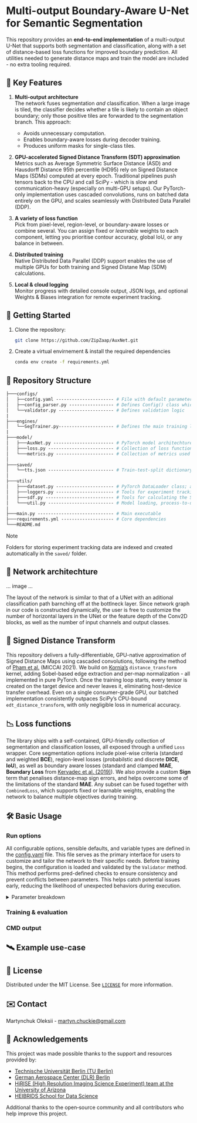 # Multi-output Boundary-Aware U-Net for Semantic Segmentation

This repository provides an **end-to-end implementation** of a multi-output U-Net that supports both segmentation and classification, along with a set of distance-based loss functions for improved boundary prediction. All utilities needed to generate distance maps and train the model are included - no extra tooling required.

## :key: Key Features

1. **Multi-output architecture**  
   The network fuses segmentation *and* classification. When a large image is tiled, the classifier decides whether a tile is likely to contain an object boundary; only those positive tiles are forwarded to the segmentation branch. This approach:

   * Avoids unnecessary computation.
   * Enables boundary-aware losses during decoder training.
   * Produces uniform masks for single-class tiles.

2. **GPU-accelerated Signed Distance Transform (SDT) approximation**  
   Metrics such as Average Symmetric Surface Distance (ASD) and Hausdorff Distance 95th percentile (HD95) rely on Signed Distance Maps (SDMs) computed at every epoch. Traditional pipelines push tensors back to the CPU and call SciPy - which is slow and communication-heavy (especially on multi-GPU setups). Our PyTorch-only implementation uses cascaded convolutions, runs on batched data entirely on the GPU, and scales seamlessly with Distributed Data Parallel (DDP).

3. **A variety of loss function**  
   Pick from pixel-level, region-level, or boundary-aware losses or combine several. You can assign fixed or *learnable* weights to each component, letting you prioritise contour accuracy, global IoU, or any balance in between.

4. **Distributed training**  
   Native Distributed Data Parallel (DDP) support enables the use of multiple GPUs for both training and Signed Distane Map (SDM) calculations.

5. **Local & cloud logging**  
   Monitor progress with detailed console output, JSON logs, and optional Weights & Biases integration for remote experiment tracking.

## :rocket: Getting Started

1. Clone the repository:

    ```bash
    git clone https://github.com/ZipZaap/AuxNet.git
    ```

2. Create a virtual envirnement & install the required dependencies

    ```bash
    conda env create -f requirements.yml
    ```

## :open_file_folder: Repository Structure

```graphql
├───configs/
│   ├──config.yaml ---------------------- # File with default parameters
│   ├──config_parser.py ----------------- # Defines Config() class which stores the defaults
│   └──validator.py --------------------- # Defines validation logic
|
├───engines/
│   └──SegTrainer.py--------------------- # Defines the main training loop
|
├───model/
│   ├───AuxNet.py ----------------------- # PyTorch model architechture 
│   ├───loss.py ------------------------- # Collection of loss functions used for training
│   └───metrics.py ---------------------- # Collection of metrics used for evaluation
│
├───saved/
│   └──tts.json ------------------------- # Train-test-split dictionary of image IDs
│
├───utils/
│   ├───dataset.py ---------------------- # PyTorch DataLoader class; also handles train/test split & image augmentation
│   ├───loggers.py ---------------------- # Tools for experiment tracking
│   ├───sdf.py -------------------------- # Tools for calculating the Signed Distane Function
│   └───util.py ------------------------- # Model loading, process-to-device allocation & misc functions
|
├───main.py ----------------------------- # Main executable
├───requirements.yml -------------------- # Core dependencies
└───README.md
```

> [!NOTE]
> Folders for storing experiment tracking data are indexed and created automatically in the `saved/` folder.

## :brain: Network architechture

...
image
...

The layout of the network is similar to that of a UNet with an aditional classification path barnching off at the bottlneck layer. Since network graph in our code is constructed dynamically, the user is free to customize the number of horizontal layers in the UNet or the feature depth of the Conv2D blocks, as well as the number of input channels and output classes.

## :straight_ruler: Signed Distance Transform

This repository delivers a fully-differentiable, GPU-native approximation of Signed Distance Maps using cascaded convolutions, following the method of [Pham et al.](https://doi.org/10.1007/978-3-030-71278-5_31) (MICCAI 2021). We build on [Kornia’s](https://github.com/kornia/kornia/blob/main/kornia/contrib/distance_transform.py) `distance_transform` kernel, adding Sobel-based edge extraction and per-map normalization - all implemented in pure PyTorch. Once the training loop starts, every tensor is created on the target device and never leaves it, eliminating host-device transfer overhead. Even on a single consumer-grade GPU, our batched implementation consistently outpaces SciPy’s CPU-bound `edt_distance_transform`, with only negligible loss in numerical accuracy.

## :chart_with_downwards_trend: Loss functions

The library ships with a self-contained, GPU-friendly collection of segmentation and classification losses, all exposed through a unified `Loss` wrapper. Core segmentation options include pixel-wise criteria (standard and weighted **BCE**), region-level losses (probabilstic and discrete **DICE**, **IoU**), as well as boundary aware losses (standard and clamped **MAE**, **Boundary Loss** from [Kervadec et al. (2019)](https://doi.org/10.1016/j.media.2020.101851.)). We also provide a custom **Sign** term that penalises distance-map sign errors, and helps overcome some of the limitations of the standard **MAE**. Any subset can be fused together with `CombinedLoss`, which supports fixed or learnable weights, enabling the network to balance multiple objectives during training.

## :hammer_and_wrench: Basic Usage

### Run options

All configurable options, sensible defaults, and variable types are defined in the [config.yaml](configs/config.yaml) file. This file serves as the primary interface for users to customize and tailor the network to their specific needs. Before training begins, the configuration is loaded and validated by the `Validator` method. This method performs pred-defined checks to ensure consistency and prevent conflicts between parameters. This helps catch potential issues early, reducing the likelihood of unexpected behaviors during execution.

<details>
   <summary> Parameter breakdown </summary>

   | | Option | Type | Description |
   |---|---|---|---|
   | **Directories** |--------------------------|-------|--------------------------------------------------------------------------------------|
   || `DATASET_DIR` | `str` | Path to the dataset folder. |
   || `RESULTS_DIR` | `str` | Path to the output folder. |
   | **Dataset** |--------------------------|-------|--------------------------------------------------------------------------------------|
   || `SEED` | `int` | Random seed for dataset split. |
   || `TRAIN_SET_COMPOSITION` | `str` | Training-set composition: <br>•`full`: unfiltered dataset  <br>•`boundary`: only images containing boundaries. |
   || `TEST_SET_COMPOSITION` | `str` | Test-set composition: <br>•`full`: unfiltered dataset  <br>•`boundary`: only images containing boundaries. |
   || `TEST_SPLIT` | `float` | Fraction reserved for testing. |
   || `CROSS_VALIDATION` | `bool` | Enable K-fold cross-validation. |
   || `DEFAULT_FOLD` | `int` | Fold to use when CV is disabled. |
   || `NUM_WORKERS` | `int` | Number of subprocesses used by PyTorch `DataLoader`. If set to 0, data loading occurs in the main process. |
   | **Model** |--------------------------|-------|--------------------------------------------------------------------------------------|
   || `MODEL` | `str` | The user can either train the entire model end-to-end in a single run, or train each component separately, using dedicated datasets and loss functions for each part. Available options: <br>• `AuxNet-ED`: Multi-output UNet with trainable Encoder & Decoder. <br> • `AuxNet-EDC`: Multi-output UNet with trainable Encoder, Decoder & Classification head.<br>• `AuxNet-C`: Multi-output UNet with trainable Classification head.<br>• `AuxNet-D`: Multi-output UNet with trainable Decoder.<br>• `UNet`: Standard U-Net architecture.  |
   || `MODEL_WEIGHTS` | `str` | Pre-trained weights filename (omit `.pth`). The user can preload weights from the previous run (e.g. `MODEL = AuxNet-ED`) and then train the Classifier separately by setting `MODEL = AuxNet-C`.|
   || `INPUT_SIZE` | `int` | Input image side length (pixels). |
   || `INPUT_CHANNELS` | `int` | Number of image channels. |
   || `UNET_DEPTH` | `int` | Number of down-sampling levels in a UNet (incl. bottleneck). |
   || `CONV_DEPTH` | `int` | Base feature-map depth of the Conv2D block (doubles per level). |
   || `BATCH_SIZE` | `int` | Training batch size. |
   | **Segmentation** |--------------------------|-------|--------------------------------------------------------------------------------------|
   || `SEG_CLASSES` | `int` | Number of segmentation classes. |
   || `SEG_DROPOUT` | `float` | Dropout for encoder/decoder. |
   || `SEG_THRESHOLD` | `float` | Mask binarisation threshold. |
   | **Classification** |--------------------------|-------|--------------------------------------------------------------------------------------|
   || `CLS_CLASSES` | `int` | Number of classification classes. |
   || `CLS_DROPOUT` | `float` | Dropout in classification head. |
   || `CLS_THRESHOLD` | `float` | Positive-class probability threshold. |
   | **Optimizer** |--------------------------|-------|--------------------------------------------------------------------------------------|
   || `INIT_LR` | `float` | Initial learning rate at the beginning of warmup. |
   || `BASE_LR` | `float` | Base learning rate reached by the end of warmup. |
   || `L2_DECAY` | `float` | L2 regularization decay. |
   || `WARMUP_EPOCHS` | `int` | Number of warmup epochs (0 = no warmup) |
   || `TRAIN_EPOCHS` | `int` | Number of training epochs (excl. warmup). |
   | **SDM** |--------------------------|-------|--------------------------------------------------------------------------------------|
   || `SDM_KERNEL_SIZE` | `int` | Kernel size for SDM estimation. |
   || `SDM_DISTANCE` | `str` | Type of distance used for the SDM. Available options: `manhattan`, `chebyshev`, `euclidean`. |
   || `SDM_NORMALIZATION` | `str` | SDM normalisation mode.  Available normalization options: <br>•`minmax`: by both max and min distance values of each individual SDM. <br>•`dynamic_max`: by the max distance value of each individual SDM. <br>•`static_max`: by the global max distance value (depends on `SDM_DISTANCE`)|
   | **Loss** |--------------------------|-------|--------------------------------------------------------------------------------------|
   || `LOSS` | `str` | Loss function used to train the model. Can either be a single loss or a combination of multiple losses, separated by `_` (e.g., `softDICE_BCE`). Available options: <br>•`SoftDICE`: Soft (probabilistic) DICE loss. <br>•`HardDICE`: Hard (discrete) DICE loss. <br>•`IoU`: Intersection over Union loss. <br>•`BCE`: Binary Cross-Entropy loss. <br>•`wBCE`: SDM Weighted Binary Cross-Entropy loss. <br>•`MAE`: Mean Absolute Error loss. <br>•`cMAE`: Clamped Mean Absolute Error loss. <br>•`sMAE`: Signed Mean Absolute Error loss. <- **OUR CONTRIBUTION** <br>•`Boundary`: Boundary loss. <br>•`CE`: Cross-Entropy loss. |
   || `INCLUDE_BACKGROUND` | `bool` | Include background class in `DICE`/`IoU`. |
   || `ADAPTIVE_WEIGHTS` | `bool` | Auto-balance multi-loss components. |
   || `STATIC_WEIGHTS` | `list` | Manual loss weights (if `ADAPTIVE_WEIGHTS = False`). |
   || `CLAMP_DELTA` | `float` | Delta for `cMAE` kernel clamping. Smaller values concentrate the network’s capacity on details near the boundary. |
   || `SIGMOID_STEEPNESS` | `int` | Sigmoid steepness for `DICE`/`IoU`/`sMAE` losses. Higher values yield a steeper curve and a closer approximation of the step function. |
   | **Evaluation** |--------------------------|-------|--------------------------------------------------------------------------------------|
   || `SAVE_MODEL` | `bool` | Save best model checkpoint. |
   || `EVAL_METRIC` | `str` | Best epoch selection metric: <br>•`TTR`: True-to-test ratio. Measures classification accuracy. <br>•`DSC`: DICE score. Measures global overlap. <br>•`IoU`: Intersection over Union score. Measures global overlap, but penalizes false positives more harshly. <br>•`ASD`: Average Symmetric Distance. Measures the mean distance between the boundaries of ground-truth and predicted segmentations. <br>•`AD`: Average one-way Distance. Relaxes the impact of false-positives. <br>•`HD95`: Hausdorff Distance 95th percentile. Measures the worst-case boundary discrepancy. <br>•`D95`: One-way Distance 95th percentile. Relaxes the impact of false-positives.  <br>•`CMA`: Combined Mean Accuracy. A weighted combination of the above. |
   || `CMA_COEFFICIENTS` | `dict` | Coefficients that define the contribution of each metric to the overall `CMA`. |
   || `DISTANCE_METRICS` | `bool` | Compute `ASD`, `AD`, `HD95`, `D95` during eval. |
   | **DDP** |--------------------------|-------|--------------------------------------------------------------------------------------|
   || `GPUs` | `list` | GPU indices for DDP. |
   || `MASTER_ADDR` | `str` | Address of the master node. |
   || `MASTER_PORT` | `str` | Port for DDP communication. |
   || `NCCL_P2P_DISABLE` | `bool` | Disable NCCL peer-to-peer (troubleshooting). |
   | **Logging** |--------------------------|-------|--------------------------------------------------------------------------------------|
   || `LOG_WANDB` | `bool` | Enable Weights & Biases logging. |
   || `LOG_LOCAL` | `bool` | Save logs locally. |
   || `EXP_ID` | `str` | Custom experiment identifier. |
   || `RUN_ID` | `str` | Custom run identifier. |

</details>

### Training & evaluation

### CMD output

## :artificial_satellite: Example use-case

## :memo: License

Distributed under the MIT License. See [`LICENSE`](LICENSE.txt) for more information.

## :envelope: Contact

Martynchuk Oleksii - martyn.chuckie@gmail.com

## :handshake: Acknowledgements

This project was made possible thanks to the support and resources provided by:

* [Technische Universität Berlin (TU Berlin)](https://www.tu.berlin/)
* [German Aerospace Center (DLR) Berlin](https://www.dlr.de/de/das-dlr/standorte-und-bueros/berlin)
* [HiRISE (High Resolution Imaging Science Experiment) team at the University of Arizona](https://www.uahirise.org/)
* [HEIBRIDS School for Data Science](https://www.heibrids.berlin/)

Additional thanks to the open‑source community and all contributors who help improve this project.